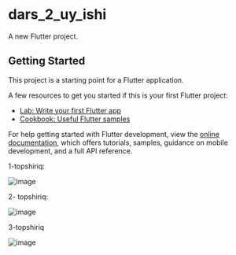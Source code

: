 # dars_2_uy_ishi

A new Flutter project.

## Getting Started

This project is a starting point for a Flutter application.

A few resources to get you started if this is your first Flutter project:

- [Lab: Write your first Flutter app](https://docs.flutter.dev/get-started/codelab)
- [Cookbook: Useful Flutter samples](https://docs.flutter.dev/cookbook)

For help getting started with Flutter development, view the
[online documentation](https://docs.flutter.dev/), which offers tutorials,
samples, guidance on mobile development, and a full API reference.


1-topshiriq: 



![image](https://github.com/Mardonbekmelsov/dars_2_uy_ishi/assets/153820615/39325cc2-fa9c-4b9e-b600-0ea13b335c61)



2- topshiriq:




![image](https://github.com/Mardonbekmelsov/dars_2_uy_ishi/assets/153820615/e093f6f7-8cc9-4ad3-bf07-6b9c1f216694)






3-topshiriq




![image](https://github.com/Mardonbekmelsov/dars_2_uy_ishi/assets/153820615/329e4c02-0752-4911-9dbc-884c82f28dd7)
